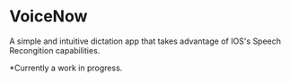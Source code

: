 # VoiceNow

A simple and intuitive dictation app that takes advantage of IOS's Speech Recongition capabilities.

*Currently a work in progress. 

